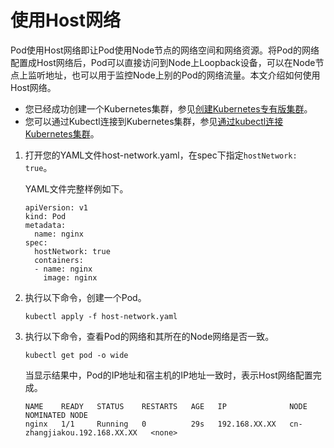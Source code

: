 # 使用Host网络

Pod使用Host网络即让Pod使用Node节点的网络空间和网络资源。将Pod的网络配置成Host网络后，Pod可以直接访问到Node上Loopback设备，可以在Node节点上监听地址，也可以用于监控Node上别的Pod的网络流量。本文介绍如何使用Host网络。

-   您已经成功创建一个Kubernetes集群，参见[创建Kubernetes专有版集群](/intl.zh-CN/Kubernetes集群用户指南/集群/创建集群/创建Kubernetes专有版集群.md)。
-   您可以通过Kubectl连接到Kubernetes集群，参见[通过kubectl连接Kubernetes集群](/intl.zh-CN/Kubernetes集群用户指南/集群/连接集群/通过kubectl连接Kubernetes集群.md)。

1.  打开您的YAML文件host-network.yaml，在spec下指定`hostNetwork: true`。

    YAML文件完整样例如下。

    ```
    apiVersion: v1
    kind: Pod
    metadata:
      name: nginx
    spec:
      hostNetwork: true
      containers:
      - name: nginx
        image: nginx
    ```

2.  执行以下命令，创建一个Pod。

    ```
    kubectl apply -f host-network.yaml
    ```

3.  执行以下命令，查看Pod的网络和其所在的Node网络是否一致。

    ```
    kubectl get pod -o wide
    ```

    当显示结果中，Pod的IP地址和宿主机的IP地址一致时，表示Host网络配置完成。

    ```
    NAME    READY   STATUS    RESTARTS   AGE   IP              NODE                           NOMINATED NODE
    nginx   1/1     Running   0          29s   192.168.XX.XX   cn-zhangjiakou.192.168.XX.XX   <none>
    ```


